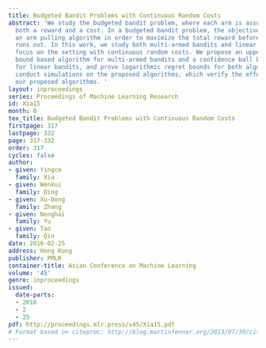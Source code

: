 ```yaml
---
title: Budgeted Bandit Problems with Continuous Random Costs
abstract: 'We study the budgeted bandit problem, where each arm is associated with
  both a reward and a cost. In a budgeted bandit problem, the objective is to design
  an arm pulling algorithm in order to maximize the total reward before the budget
  runs out. In this work, we study both multi-armed bandits and linear bandits, and
  focus on the setting with continuous random costs. We propose an upper confidence
  bound based algorithm for multi-armed bandits and a confidence ball based algorithm
  for linear bandits, and prove logarithmic regret bounds for both algorithms. We
  conduct simulations on the proposed algorithms, which verify the effectiveness of
  our proposed algorithms. '
layout: inproceedings
series: Proceedings of Machine Learning Research
id: Xia15
month: 0
tex_title: Budgeted Bandit Problems with Continuous Random Costs
firstpage: 317
lastpage: 332
page: 317-332
order: 317
cycles: false
author:
- given: Yingce
  family: Xia
- given: Wenkui
  family: Ding
- given: Xu-Dong
  family: Zhang
- given: Nenghai
  family: Yu
- given: Tao
  family: Qin
date: 2016-02-25
address: Hong Kong
publisher: PMLR
container-title: Asian Conference on Machine Learning
volume: '45'
genre: inproceedings
issued:
  date-parts:
  - 2016
  - 2
  - 25
pdf: http://proceedings.mlr.press/v45/Xia15.pdf
# Format based on citeproc: http://blog.martinfenner.org/2013/07/30/citeproc-yaml-for-bibliographies/
---
```


